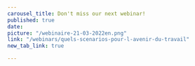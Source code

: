 ```yaml
---
carousel_title: Don't miss our next webinar!
published: true
date: 
picture: "/webinaire-21-03-2022en.png"
link: "/webinars/quels-scenarios-pour-l-avenir-du-travail"
new_tab_link: true

---
```

